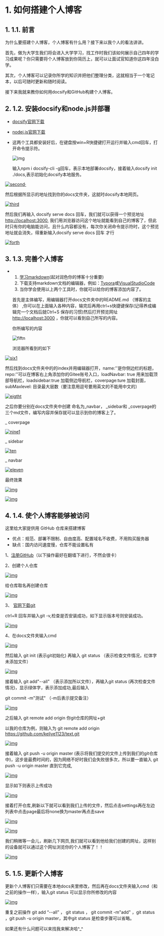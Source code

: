 

# 1. 如何搭建个人博客



##  1. <a name='1.1.-前言'></a>1.1. 前言

  

  为什么要搭建个人博客，个人博客有什么用？接下来以我个人的看法讲讲。

  首先，做为大学生我们将会进入大学学习，找工作时我们该如何展示自己四年的学习成果呢？你只需要将个人博客放到你简历上，就可以让面试官知道你这四年没白学。

  其次，个人博客可以记录你所学的知识并把他们整理分类，这就相当于一个笔记本，以后可随时更新和随时阅读。

  接下来我就来教你如何用docsify和GitHub构建个人博客。

##  2. <a name='1.2.-安装docsify和node.js并部署'></a>1.2. 安装docsify和node.js并部署

  

  - [docsify官网下载](https://docsify.js.org/#/)

  - [nodej.js官网下载](https://nodejs.org/zh-cn/download/)

  - 这两个工具都安装好后，在键盘按win+R快捷键打开运行并输入cmd回车，打开命令提示符。

    ![img](images/1.1.png)

    输入npm i docsify-cli -g回车，表示本地部署docsify，接着输入docsify init ./docs,表示初始化docsify本地服务。

[![second·](./images/1.2.png)](https://github.com/keliye1123/keliyeblog/blob/master/images/1.2.png)

然后根据所显示的地址找到你的docs文件夹，这就时docsify本地网页。

[![third](./images/1.3.png)](https://github.com/keliye1123/keliyeblog/blob/master/images/1.3.png)

然后我们再输入 docsify serve docs 回车，我们就可以获得一个预览地址[http://localhost:3000](http://localhost:3000/), 我们用浏览器访问这个地址就能看到自己的博客了，但此时只有你的电脑能访问，且什么内容都没有，每次你关闭命令提示符时，这个预览地址就会消失，得重新输入docsify serve docs 回车 才行

[![forth](./images/1.4.png)](https://github.com/keliye1123/keliyeblog/blob/master/images/1.4.png)

##  3. <a name='1.3.-完善个人博客'></a>1.3. 完善个人博客

  

  - 1. [学习markdown](https://www.runoob.com/markdown/md-tutorial.html)(起对润色你的博客十分重要)
    2. 下载支持markdown文档的编辑器，例如：[Typora](https://apps.qachwl.cn/app/11/typora?bd_vid=10053636818437736761)或[VisualStudioCode](https://code.visualstudio.com/docs/?dv=win64user)
    3. 当你学会使用以上两个工具时，你就可以给你的博客添加内容了。

    首先是主体编写，用编辑器打开docs文件夹中的README.md （博客的主体） ,你可以在上面输入各种内容，输完后再用ctrl+s快捷键保存(记得养成编辑完一个文档后就Ctrl+S 保存的习惯)然后打开预览网址[http://localhost:3000](http://localhost:3000/) ，你就可以看到自己所写的内容。

    你所编写的内容

    ![fiftn](./images/1.16.png)

    浏览器所看到的如下

[![six1](./images/1.17.png)](https://github.com/keliye1123/keliyeblog/blob/master/images/1.17.png)

然后找到docs文件夹中的的index并用编辑器打开，name:''是你侧边栏的标题，repo:''可以在博客右上角添加你的Gitee账号入口，loadNavbar: true 用来加载顶部导航栏，loadsidebar:true 加载侧边导航栏，coverpage:ture 加载封面，subMaxlevel: 目录最大层数（要注意用逗号要用英文的不能用中文的）

[![eigtht](./images/1.18.png)](https://github.com/keliye1123/keliyeblog/blob/master/images/1.18.png)

之后你要分别在docs文件夹中创建 命名为_navbar， _sidebar和 _coverpage的三个md文件，编写内容并保存就可以显示到你的博客上了。

_ coverpage

[![nine1](./images/1.20.png)](https://github.com/keliye1123/keliyeblog/blob/master/images/1.20.png)

_ sidebar

[![ten](./images/1.10.png)](https://github.com/keliye1123/keliyeblog/blob/master/images/1.10.png)

_ navbar

[![eleven](./images/1.11.png)](https://github.com/keliye1123/keliyeblog/blob/master/images/1.11.png)

最终效果

[![img](./images/1.21.png)](https://github.com/keliye1123/keliyeblog/blob/master/images/1.21.png)

[![img](./images/1.22.png)](https://github.com/keliye1123/keliyeblog/blob/master/images/1.22.png)

##  4. <a name='1.4.-使个人博客能够被访问'></a>1.4. 使个人博客能够被访问

  

  这里给大家提供用 GitHub 仓库来搭建博客

  - 优点：规范、部署不限制、自由度高、配置域名不收费，不用购买服务器
  - 缺点：国内访问速度慢，仓库不能设置私有

  1、[注册GitHub](https://github.com/)（以下操作最好在翻墙下进行，不然会很卡）

  2、创建个人仓库

  [![img](./images/1.13.png)](https://github.com/keliye1123/keliyeblog/blob/master/images/1.13.png)

  给仓库取名再创建仓库

  [![img](./images/1.14.png)](https://github.com/keliye1123/keliyeblog/blob/master/images/1.14.png)

  3、 [官网下载git](https://git-scm.com/)

  ctrl+R 回车并输入git -v,检查是否安装成功，如下显示版本号则安装成功。

  [![img](./images/1.26.png)](https://github.com/keliye1123/keliyeblog/blob/master/images/1.26.png)

4、在docs文件夹输入cmd

[![img](./images/1.23.png)](https://github.com/keliye1123/keliyeblog/blob/master/images/1.23.png)

然后输入 git init (表示git初始化) 再输入 git status （表示检查文件情况，红体字未添加文件）

[![img](./images/1.24.png)](https://github.com/keliye1123/keliyeblog/blob/master/images/1.24.png)

接着输入 git add"--all" （表示添加所以文件），再输入git status (再次检查文件情况)，显示绿体字，表示添加成功,最后输入

git commit -m"测试" （-m后表示提交备注）

[![img](./images/1.25.png)](https://github.com/keliye1123/keliyeblog/blob/master/images/1.25.png)

之后输入 git remote add origin 你git仓库的网址+git

以我的仓库为例，则输入为 git remote add origin https://github.com/keliye1123/text.git

[![img](./images/1.27.png)](https://github.com/keliye1123/keliyeblog/blob/master/images/1.27.png)

接着输入 git push -u origin master (表示将我们提交的文件上传到我们的git仓库中)，这步是最费时间的，因为网络不好时我们会失败很多次，所以要一直输入 git push -u origin master 直到它完成,

[![img](./images/1.28.png)](https://github.com/keliye1123/keliyeblog/blob/master/images/1.28.png)

显示如下则表示上传成功

[![img](./images/1.32.png)](https://github.com/keliye1123/keliyeblog/blob/master/images/1.32.png)

接着打开仓库,刷新以下就可以看到我们上传的文件，然后点击settings再在左边列表中点击page最后将none换为master再点击save

[![img](./images/1.29.png)](https://github.com/keliye1123/keliyeblog/blob/master/images/1.29.png)

[![img](./images/1.30.png)](https://github.com/keliye1123/keliyeblog/blob/master/images/1.30.png)

我们稍微等一会儿，刷新几下网页,我们就可以看到他给我们创建的网址，这样别的设备就可以通过这个网址浏览你的个人博客了！！

[![img](./images/1.31.png)](https://github.com/keliye1123/keliyeblog/blob/master/images/1.31.png)

##  5. <a name='1.5.-更新个人博客'></a>1.5. 更新个人博客

  

更新个人博客们只需要在本地docs夹里修改，然后再在docs文件夹输入cmd（和之前的操作一样），输入git status 可以显示你所修改的内容

[![img](./images/1.33.png)](https://github.com/keliye1123/keliyeblog/blob/master/images/1.33.png)

重复之前操作 git add “--all” ， git status ， git commit -m"add" ，git status ，git push -u origin master，其中git status 是检查步骤可以省略。

如果还有什么问题可以来找我来解决哈^_^
